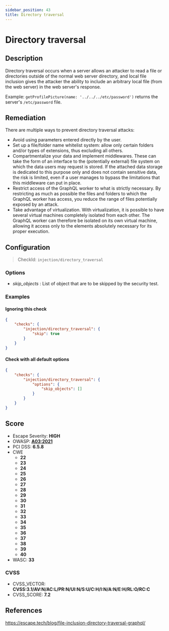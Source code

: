 ```yaml
---
sidebar_position: 43
title: Directory traversal
---
```


# Directory traversal

## Description

Directory traversal occurs when a server allows an attacker to read a file or directories outside of the normal web server directory, and local file inclusion gives the attacker the ability to include an arbitrary local file (from the web server) in the web server's response.

Example: `getProfilePicture(name: '../../../etc/password')` returns the server's `/etc/password` file.

## Remediation

There are multiple ways to prevent directory traversal attacks:
- Avoid using parameters entered directly by the user.
- Set up a file/folder name whitelist system: allow only certain folders and/or types of extensions, thus excluding all others.
- Compartmentalize your data and implement middlewares. These can take the form of an interface to the (potentially external) file system on which the data users may request is stored. If the attached data storage is dedicated to this purpose only and does not contain sensitive data, the risk is limited, even if a user manages to bypass the limitations that this middleware can put in place.
- Restrict access of the GraphQL worker to what is strictly necessary. By restricting as much as possible the files and folders to which the GraphQL worker has access, you reduce the range of files potentially exposed by an attack.
- Take advantage of virtualization. With virtualization, it is possible to have several virtual machines completely isolated from each other. The GraphQL worker can therefore be isolated on its own virtual machine, allowing it access only to the elements absolutely necessary for its proper execution.


## Configuration

> CheckId: `injection/directory_traversal`

### Options

- *skip_objects* : List of object that are to be skipped by the security test.



### Examples


#### Ignoring this check

```json
{
    "checks": {
        "injection/directory_traversal": {
            "skip": true
        }
    }
}
```


#### Check with all default options

```json
{
    "checks": {
        "injection/directory_traversal": {
            "options": {
                "skip_objects": []
            }
        }
    }
}
```




## Score

- Escape Severity: **<span className="high-severity">HIGH</span>**
- OWASP: **[A03:2021](https://owasp.org/Top10/A03_2021-Injection/)**
- PCI DSS: **6.5.8**
- CWE
  - **22**
  - **23**
  - **24**
  - **25**
  - **26**
  - **27**
  - **28**
  - **29**
  - **30**
  - **31**
  - **32**
  - **33**
  - **34**
  - **35**
  - **36**
  - **37**
  - **38**
  - **39**
  - **40**
- WASC: **33**



### CVSS

- CVSS_VECTOR: **CVSS:3.1/AV:N/AC:L/PR:N/UI:N/S:U/C:H/I:N/A:N/E:H/RL:O/RC:C**
- CVSS_SCORE: **7.2**

## References

https://escape.tech/blog/file-inclusion-directory-traversal-graphql/

